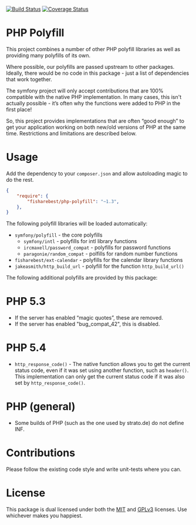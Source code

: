 [![Build Status](https://travis-ci.org/fisharebest/php-polyfill.svg?branch=master)](https://travis-ci.org/fisharebest/php-polyfill)
[![Coverage Status](https://coveralls.io/repos/fisharebest/php-polyfill/badge.svg?branch=master&service=github)](https://coveralls.io/github/fisharebest/php-polyfill?branch=master)

PHP Polyfill
============

This project combines a number of other PHP polyfill libraries as well as
providing many polyfills of its own.

Where possible, our polyfills are passed upstream to other packages.
Ideally, there would be no code in this package - just a list of
dependencies that work together.

The symfony project will only accept contributions that are 100% compatible
with the native PHP implementation.  In many cases, this isn't actually
possible - it’s often why the functions were added to PHP in the first place!

So, this project provides implementations that are often “good enough” to get
your application working on both new/old versions of PHP at the same time.
Restrictions and limitations are described below.

Usage
=====

Add the dependency to your `composer.json` and allow autoloading magic to do the rest.

```json
{
    "require": {
        "fisharebest/php-polyfill": "~1.3",
    },
}
```

The following polyfill libraries will be loaded automatically:

 - `symfony/polyfill` - the core polyfills
   - `symfony/intl` - polyfills for intl library functions
   - `ircmaxell/password_compat` - polyfills for password functions
   - `paragonie/random_compat` - polfills for random number functions
 - `fisharebest/ext-calendar` - polyfills for the calendar library functions
 - `jakeasmith/http_build_url` - polyfill for the function `http_build_url()`
 
The following additional polyfills are provided by this package:

PHP 5.3
=======

 - If the server has enabled “magic quotes”, these are removed.
 - If the server has enabled "bug_compat_42", this is disabled.


PHP 5.4
=======

 - `http_response_code()` - The native function allows you to get the current
status code, even if it was set using another function, such as `header()`.
This implementation can only get the current status code if it was also set by
`http_response_code()`.

PHP (general)
=============

 - Some builds of PHP (such as the one used by strato.de) do not define INF.

Contributions
=============

Please follow the existing code style and write unit-tests where you can.

License
=======

This package is dual licensed under both the [MIT](LICENSE-MIT.md) and
[GPLv3](LICENSE-GPLv3.md) licenses.  Use whichever makes you happiest.
